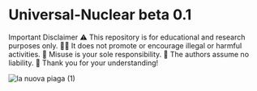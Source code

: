# Universal-Nuclear beta 0.1
Important Disclaimer ⚠️ This repository is for educational and research purposes only. 🧑‍💻 It does not promote or encourage illegal or harmful activities. 🚫 Misuse is your sole responsibility. 🛑 The authors assume no liability. 🙏 Thank you for your understanding!



![la nuova piaga (1)](https://github.com/user-attachments/assets/de358c56-a1f6-4832-a55a-640cd40aa3ec)

